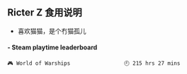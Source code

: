 ## Ricter Z 食用说明
- 喜欢猫猫，是个冇猫孤儿

<!-- steam-box start -->
#### - Steam playtime leaderboard
```text
🎮 World of Warships                 🕘 215 hrs 27 mins
```
<!-- Powered by https://github.com/YouEclipse/steam-box . -->
<!-- steam-box end -->
